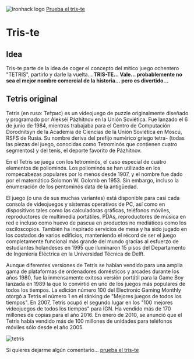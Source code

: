 ![Ironhack logo](https://i.imgur.com/1QgrNNw.png)
[Prueba el tris-te](https://abelalonso.github.io/tris-te/)

Tris-te
=======

## Idea
Tris-te parte de la idea de coger el concepto del mítico juego ochentero "TETRIS", partirlo y darle la vuelta....**TRIS-TE... Vale... probablemente no sea el mejor nombre comercial de la historia... pero es divertido...**

## Tetris original

Tetris (en ruso: Те́трис) es un videojuego de puzzle originalmente diseñado y programado por Alekséi Pázhitnov en la Unión Soviética. Fue lanzado el 6 de junio de 1984, mientras trabajaba para el Centro de Computación Dorodnitsyn de la Academia de Ciencias de la Unión Soviética en Moscú, RSFS de Rusia. Su nombre deriva del prefijo numérico griego tetra- (todas las piezas del juego, conocidas como Tetrominós que contienen cuatro segmentos) y del tenis, el deporte favorito de Pázhitnov.

En el Tetris se juega con los tetrominós, el caso especial de cuatro elementos de poliominós. Los poliominós se han utilizado en los rompecabezas populares por lo menos desde 1907, y el nombre fue dado por el matemático Solomon W. Golomb en 1953. Sin embargo, incluso la enumeración de los pentominós data de la antigüedad.

El juego (o una de sus muchas variantes) está disponible para casi cada consola de videojuegos y sistemas operativos de PC, así como en dispositivos tales como las calculadoras gráficas, teléfonos móviles, reproductores de multimedia portátiles, PDAs, reproductores de música en red e incluso como huevo de pascua en productos no mediáticos como los osciloscopios. También ha inspirado servicios de mesa y ha sido jugado en los costados de varios edificios, manteniendo el récord de ser el juego completamente funcional más grande del mundo gracias al esfuerzo de estudiantes holandeses en 1995 que iluminaron 15 pisos del Departamento de Ingeniería Eléctrica en la Universidad Técnica de Delft.

Aunque diferentes versiones de Tetris se habían vendido para una amplia gama de plataformas de ordenadores domésticos y arcades durante los años 1980, fue la inmensamente exitosa versión portátil para la Game Boy lanzada en 1989 la que lo convirtió en uno de los juegos más populares de todos los tiempos. La edición número 100 del Electronic Gaming Monthly otorgó a Tetris el número 1 en el ránking de "Mejores juegos de todos los tiempos". En 2007, Tetris ocupó el segundo lugar en los "100 mejores videojuegos de todos los tiempos" para IGN. Ha vendido más de 170 millones de copias para el año 2016. En enero de 2010, se anunció que el Tetris había vendido más de 100 millones de unidades para teléfonos móviles sólo desde el año 2005.

![tetris](https://1079638729.rsc.cdn77.org/androidgame_img/tetris/real/1_tetris.jpg)

Si quieres dejarme algún comentario... [prueba el tris-te](https://abelalonso.github.io/tris-te/)

